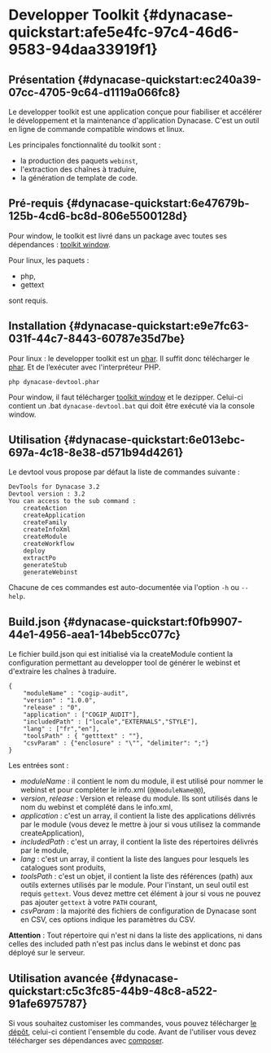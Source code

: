 # Developper Toolkit {#dynacase-quickstart:afe5e4fc-97c4-46d6-9583-94daa33919f1}

## Présentation {#dynacase-quickstart:ec240a39-07cc-4705-9c64-d1119a066fc8}

Le developper toolkit est une application conçue pour fiabiliser et accélérer 
le développement et la maintenance d'application Dynacase.
C'est un outil en ligne de commande compatible windows et linux.

Les principales fonctionnalité du toolkit sont :

* la production des paquets `webinst`,
* l'extraction des chaînes à traduire,
* la génération de template de code.

## Pré-requis {#dynacase-quickstart:6e47679b-125b-4cd6-bc8d-806e5500128d}

Pour window, le toolkit est livré dans un package avec toutes ses dépendances : [toolkit window][url_win_toolkit].

Pour linux, les paquets :

* php,
* gettext

sont requis.

## Installation {#dynacase-quickstart:e9e7fc63-031f-44c7-8443-60787e35d7be}

Pour linux : le developper toolkit est un [phar][php_phar]. Il suffit donc télécharger le [phar][url_linux_toolkit]. 
Et de l’exécuter avec l'interpréteur PHP.

`php dynacase-devtool.phar`

Pour window, il faut télécharger [toolkit window][url_win_toolkit] et le dezipper. Celui-ci contient un .bat `dynacase-devtool.bat` qui
doit être exécuté via la console window.

## Utilisation {#dynacase-quickstart:6e013ebc-697a-4c18-8e38-d571b94d4261}

Le devtool vous propose par défaut la liste de commandes suivante :

    DevTools for Dynacase 3.2
    Devtool version : 3.2
    You can access to the sub command : 
        createAction
        createApplication
        createFamily
        createInfoXml
        createModule
        createWorkflow
        deploy
        extractPo
        generateStub
        generateWebinst

Chacune de ces commandes est auto-documentée via l'option `-h` ou `--help`.

## Build.json {#dynacase-quickstart:f0fb9907-44e1-4956-aea1-14beb5cc077c}

Le fichier build.json qui est initialisé via la createModule contient la configuration permettant au developper tool de générer le webinst et d'extraire les chaînes à traduire.

    {
        "moduleName" : "cogip-audit",
        "version" : "1.0.0",
        "release" : "0",
        "application" : ["COGIP_AUDIT"],
        "includedPath" : ["locale","EXTERNALS","STYLE"],
        "lang" : ["fr","en"],
        "toolsPath" : { "getttext" : ""},
        "csvParam" : {"enclosure" : "\"", "delimiter": ";"}
    }

Les entrées sont :

* *moduleName* : il contient le nom du module, il est utilisé pour nommer le webinst et pour compléter le info.xml (`@@moduleName@@`),
* *version*, *release* : Version et release du module. Ils sont utilisés dans le nom du webinst et complété dans le info.xml,
* *application* : c'est un array, il contient la liste des applications délivrés par le module (vous devez le mettre à jour si vous utilisez la commande createApplication),
* *includedPath* : c'est un array, il contient la liste des répertoires délivrés par le module,
* *lang* : c'est un array, il contient la liste des langues pour lesquels les catalogues sont produits,
* *toolsPath* : c'est un objet, il contient la liste des références (path) aux outils externes utilisés par le module. Pour l'instant, un seul outil est requis `gettext`. Vous devez mettre cet élément à jour si vous ne pouvez pas ajouter `gettext` à votre `PATH` courant,
* *csvParam* : la majorité des fichiers de configuration de Dynacase sont en CSV, ces options indique les paramètres du CSV.

**Attention** : Tout répertoire qui n'est ni dans la liste des applications, ni dans celles des included path n'est pas inclus dans le webinst et donc pas déployé sur le serveur.

## Utilisation avancée {#dynacase-quickstart:c5c3fc85-44b9-48c8-a522-91afe6975787}

Si vous souhaitez customiser les commandes, vous pouvez télécharger [le dépôt][url_depot], celui-ci contient l'ensemble du code. Avant de l'utiliser vous devez télécharger ses dépendances avec [composer][php_composer].


<!-- links -->
[php_phar]: http://php.net/manual/en/intro.phar.php
[url_toolkit]: https://github.com/Anakeen/development-tools/raw/3.2/dynacase-devtool.phar
[url_depot]: https://github.com/Anakeen/development-tools
[php_composer]: https://getcomposer.org/
[url_win_toolkit]: https://docs.anakeen.com/dynacase/3.2/quick-start/dynacase-devtool-win32.zip
[url_linux_toolkit]: https://docs.anakeen.com/dynacase/3.2/quick-start/dynacase-devtool.phar
